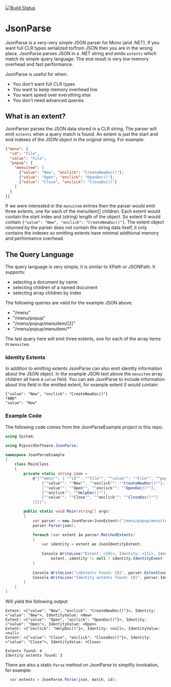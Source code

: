 [![Build Status](https://travis-ci.org/RipcordSoftware/JsonParse.svg?branch=master)](https://travis-ci.org/RipcordSoftware/JsonParse)

JsonParse
=========

JsonParse is a very-very simple JSON parser for Mono (and .NET). If you want full CLR types serialized to/from JSON then you are in the wrong place. JsonParse parses JSON in a .NET string and emits `extents` which match its simple query language. The end result is very low memory overhead and fast performance.

JsonParse is useful for when:
* You don't want full CLR types
* You want to keep memory overhead low
* You want speed over everything else
* You don't need advanced queries

What is an extent?
------------------
JsonParser parses the JSON data stored in a CLR string. The parser will emit `extents` when a query match is found. An extent is just the start and end indexes of the JSON object in the original string. For example:
```JSON
{"menu": {
  "id": "file",
  "value": "File",
  "popup": {
    "menuitem": [
      {"value": "New", "onclick": "CreateNewDoc()"},
      {"value": "Open", "onclick": "OpenDoc()"},
      {"value": "Close", "onclick": "CloseDoc()"}
    ]
  }
}}
```
If we were interested in the `menuitem` entries then the parser would emit three extents, one for each of the menuitem[] children. Each extent would contain the start index and (string) length of the object. So extent 0 would contain `{"value": "New", "onclick": "CreateNewDoc()"}`. The extent object returned by the parser does not contain the string data itself, it only contains the indexes so emitting extents have minimal additional memory and performance overhead.

The Query Language
------------------
The query language is very simple, it is similar to XPath or JSONPath. It supports:
* selecting a document by name
* selecting children of a named document
* selecting array children by index

The following queries are valid for the example JSON above:
* "/menu"
* "/menu/popup"
* "/menu/popup/menuitem/[2]"
* "/menu/popup/menuitem/*"

The last query here will emit three extents, one for each of the array items in `menuitem`.

### Identity Extents
In addition to emitting extents JsonParse can also emit identity information about the JSON object. In the example JSON text above the `menuitem` array children all have a `value` field. You can ask JsonParse to include information about this field in the emitted extent, for example extent 0 would contain:
```
{"value": "New", "onclick": "CreateNewDoc()"} 
*AND*
"value": "New"
```

### Example Code
The following code comes from the JsonParseExample project in this repo:
```C#
using System;

using RipcordSoftware.JsonParse;

namespace JsonParseExample
{
    class MainClass
    {
        private static string json = 
            @"{""menu"": { ""id"": ""file"", ""value"": ""File"", ""popup"": { ""menuitem"": [
                {""value"": ""New"", ""onclick"": ""CreateNewDoc()""},
                {""value"": ""Open"", ""onclick"": ""OpenDoc()""},
                {""onclick"": ""HelpDoc()""},
                {""value"": ""Close"", ""onclick"": ""CloseDoc()""}
            ]}}}";

        public static void Main(string[] args)
        {
            var parser = new JsonParse<JsonExtent>("/menu/popup/menuitem/*", "value");
            parser.Parse(json);

            foreach (var extent in parser.MatchedExtents)
            {
                var identity = extent as JsonIdentityExtent;
            
                Console.WriteLine("Extent: <{0}>, Identity: <{1}>, IdentityValue: <{2}>", 
                    extent, identity != null ? identity.IdentityExent : "null", identity != null ? identity.Value : "null");
            }
            
            Console.WriteLine("\nExtents found: {0}", parser.ExtentCount);
            Console.WriteLine("Identity extents found: {0}", parser.IdentityExtentCount);
        }
    }
}
```
Will yield the following output:
```
Extent: <{"value": "New", "onclick": "CreateNewDoc()"}>, Identity: <"value": "New">, IdentityValue: <New>
Extent: <{"value": "Open", "onclick": "OpenDoc()"}>, Identity: <"value": "Open">, IdentityValue: <Open>
Extent: <{"onclick": "HelpDoc()"}>, Identity: <null>, IdentityValue: <null>
Extent: <{"value": "Close", "onclick": "CloseDoc()"}>, Identity: <"value": "Close">, IdentityValue: <Close>

Extents found: 4
Identity extents found: 3
```
There are also a static `Parse` method on JsonParse to simplify invokation, for example:
```C#
  var extents = JsonParse.Parse(json, match, id);
```
